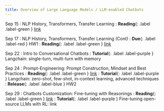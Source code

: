 ```yaml
---
title: Overview of Large Language Models / LLM-enabled Chatbots
---
```


Sep 15
: NLP History, Transformers, Transfer Learning
: **Reading**{: .label .label-green } [link](https://www.wwt.com/blog/a-brief-history-of-nlp) 

Sep 17
: NLP History, Transformers, Transfer Learning (Cont)
: **Due**{: .label .label-red } HW1
: **Reading**{: .label .label-green } [link](https://sites.gatech.edu/omscs7641/2024/02/07/transfer-learning-for-boosting-neural-network-performance/) 

Sep 22
: Intro to Conversational Chatbots
: **Tutorial**{: .label .label-purple } Langchain: single-turn, multi-turn with memory

Sep 24
: Prompt-Engineering: Prompt Construction, Mindset and Best Practices
: **Reading**{: .label .label-green } [link](https://arxiv.org/pdf/2305.11430)
: **Tutorial**{: .label .label-purple } Langchain: zero-shot, few-shot, in-context learning, advanced techniques
: **Release**{: .label .label-blue } HW2

Sep 29
: Chatbots Customization: Fine-tuning with Reasonings
: **Reading**{: .label .label-green } [link](https://newsletter.maartengrootendorst.com/p/a-visual-guide-to-reasoning-llms)
: **Tutorial**{: .label .label-purple } Fine-tuning open-source LLMs with RL: link

